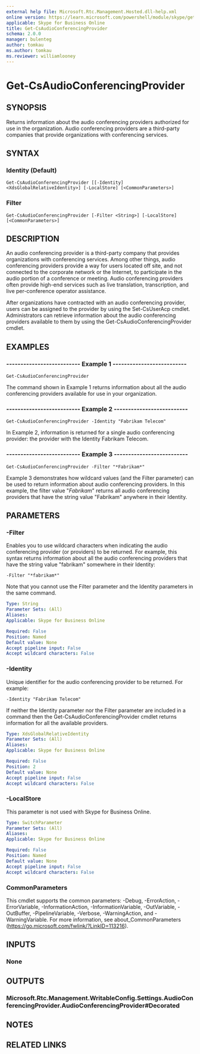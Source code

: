 ```yaml
---
external help file: Microsoft.Rtc.Management.Hosted.dll-help.xml
online version: https://learn.microsoft.com/powershell/module/skype/get-csaudioconferencingprovider
applicable: Skype for Business Online
title: Get-CsAudioConferencingProvider
schema: 2.0.0
manager: bulenteg
author: tomkau
ms.author: tomkau
ms.reviewer: williamlooney
---
```


# Get-CsAudioConferencingProvider

## SYNOPSIS
Returns information about the audio conferencing providers authorized for use in the organization.
Audio conferencing providers are a third-party companies that provide organizations with conferencing services.

## SYNTAX

### Identity (Default)
```
Get-CsAudioConferencingProvider [[-Identity] <XdsGlobalRelativeIdentity>] [-LocalStore] [<CommonParameters>]
```

### Filter
```
Get-CsAudioConferencingProvider [-Filter <String>] [-LocalStore] [<CommonParameters>]
```

## DESCRIPTION
An audio conferencing provider is a third-party company that provides organizations with conferencing services.
Among other things, audio conferencing providers provide a way for users located off site, and not connected to the corporate network or the Internet, to participate in the audio portion of a conference or meeting.
Audio conferencing providers often provide high-end services such as live translation, transcription, and live per-conference operator assistance.

After organizations have contracted with an audio conferencing provider, users can be assigned to the provider by using the Set-CsUserAcp cmdlet.
Administrators can retrieve information about the audio conferencing providers available to them by using the Get-CsAudioConferencingProvider cmdlet.

## EXAMPLES

### -------------------------- Example 1 --------------------------
```
Get-CsAudioConferencingProvider
```

The command shown in Example 1 returns information about all the audio conferencing providers available for use in your organization.

### -------------------------- Example 2 --------------------------
```
Get-CsAudioConferencingProvider -Identity "Fabrikam Telecom"
```

In Example 2, information is returned for a single audio conferencing provider: the provider with the Identity Fabrikam Telecom.

### -------------------------- Example 3 --------------------------
```
Get-CsAudioConferencingProvider -Filter "*Fabrikam*"
```

Example 3 demonstrates how wildcard values (and the Filter parameter) can be used to return information about audio conferencing providers.
In this example, the filter value "*Fabrikam*" returns all audio conferencing providers that have the string value "Fabrikam" anywhere in their Identity.


## PARAMETERS

### -Filter
Enables you to use wildcard characters when indicating the audio conferencing provider (or providers) to be returned.
For example, this syntax returns information about all the audio conferencing providers that have the string value "fabrikam" somewhere in their Identity:

`-Filter "*fabrikam*"`

Note that you cannot use the Filter parameter and the Identity parameters in the same command.

```yaml
Type: String
Parameter Sets: (All)
Aliases: 
Applicable: Skype for Business Online

Required: False
Position: Named
Default value: None
Accept pipeline input: False
Accept wildcard characters: False
```

### -Identity
Unique identifier for the audio conferencing provider to be returned.
For example:

`-Identity "Fabrikam Telecom"`

If neither the Identity parameter nor the Filter parameter are included in a command then the Get-CsAudioConferencingProvider cmdlet returns information for all the available providers.

```yaml
Type: XdsGlobalRelativeIdentity
Parameter Sets: (All)
Aliases: 
Applicable: Skype for Business Online

Required: False
Position: 2
Default value: None
Accept pipeline input: False
Accept wildcard characters: False
```

### -LocalStore
This parameter is not used with Skype for Business Online.

```yaml
Type: SwitchParameter
Parameter Sets: (All)
Aliases: 
Applicable: Skype for Business Online

Required: False
Position: Named
Default value: None
Accept pipeline input: False
Accept wildcard characters: False
```

### CommonParameters
This cmdlet supports the common parameters: -Debug, -ErrorAction, -ErrorVariable, -InformationAction, -InformationVariable, -OutVariable, -OutBuffer, -PipelineVariable, -Verbose, -WarningAction, and -WarningVariable. For more information, see about_CommonParameters (https://go.microsoft.com/fwlink/?LinkID=113216).


## INPUTS

### None


## OUTPUTS

### Microsoft.Rtc.Management.WritableConfig.Settings.AudioConferencingProvider.AudioConferencingProvider#Decorated


## NOTES


## RELATED LINKS
